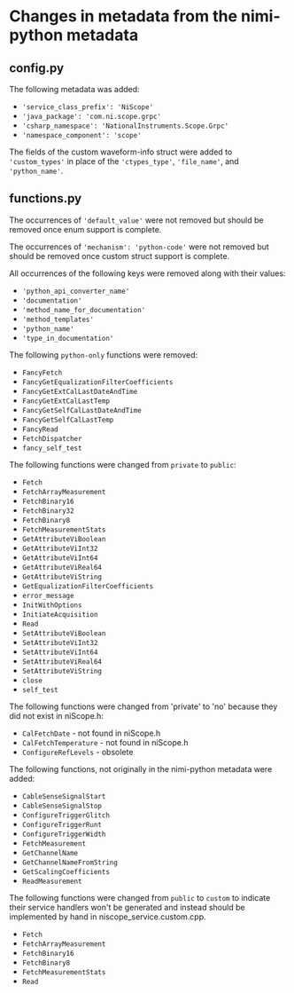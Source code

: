 # Changes in metadata from the nimi-python metadata

## config.py

The following metadata was added:
- `'service_class_prefix': 'NiScope'`
- `'java_package': 'com.ni.scope.grpc'`
- `'csharp_namespace': 'NationalInstruments.Scope.Grpc'`
- `'namespace_component': 'scope'`

The fields of the custom waveform-info struct were added to `'custom_types'` in place of the `'ctypes_type'`,
`'file_name'`, and `'python_name'`.

## functions.py

The occurrences of `'default_value'` were not removed but should be removed once enum support is complete.

The occurrences of `'mechanism': 'python-code'` were not removed but should be removed once custom struct support is complete.

All occurrences of the following keys were removed along with their values:
- `'python_api_converter_name'`
- `'documentation'`
- `'method_name_for_documentation'`
- `'method_templates'`
- `'python_name'`
- `'type_in_documentation'`

The following `python-only` functions were removed:
- `FancyFetch`
- `FancyGetEqualizationFilterCoefficients`
- `FancyGetExtCalLastDateAndTime`
- `FancyGetExtCalLastTemp`
- `FancyGetSelfCalLastDateAndTime`
- `FancyGetSelfCalLastTemp`
- `FancyRead`
- `FetchDispatcher`
- `fancy_self_test`

The following functions were changed from `private` to `public`:
- `Fetch`
- `FetchArrayMeasurement`
- `FetchBinary16`
- `FetchBinary32`
- `FetchBinary8`
- `FetchMeasurementStats`
- `GetAttributeViBoolean`
- `GetAttributeViInt32`
- `GetAttributeViInt64`
- `GetAttributeViReal64`
- `GetAttributeViString`
- `GetEqualizationFilterCoefficients`
- `error_message`
- `InitWithOptions`
- `InitiateAcquisition`
- `Read`
- `SetAttributeViBoolean`
- `SetAttributeViInt32`
- `SetAttributeViInt64`
- `SetAttributeViReal64`
- `SetAttributeViString`
- `close`
- `self_test`

The following functions were changed from 'private' to 'no' because they did not exist in niScope.h:
- `CalFetchDate` - not found in niScope.h
- `CalFetchTemperature` - not found in niScope.h
- `ConfigureRefLevels` - obsolete

The following functions, not originally in the nimi-python metadata were added:
 - `CableSenseSignalStart`
 - `CableSenseSignalStop`
 - `ConfigureTriggerGlitch`
 - `ConfigureTriggerRunt`
 - `ConfigureTriggerWidth`
 - `FetchMeasurement`
 - `GetChannelName`
 - `GetChannelNameFromString`
 - `GetScalingCoefficients`
 - `ReadMeasurement`

The following functions were changed from `public` to `custom` to indicate their service handlers won't be generated and instead
should be implemented by hand in niscope_service.custom.cpp.
- `Fetch`
- `FetchArrayMeasurement`
- `FetchBinary16`
- `FetchBinary8`
- `FetchMeasurementStats`
- `Read`
